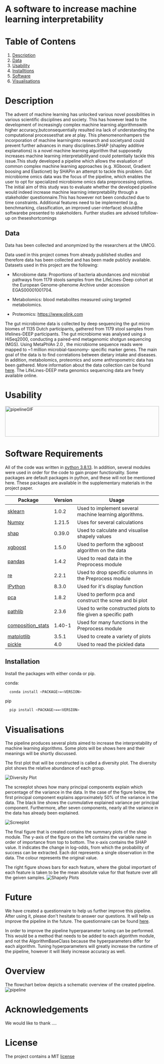 # A software to increase machine learning interpretability

# Table of Contens
1. [Description](#Description)
2. [Data](#Data)
3. [Usability](#Usability)
4. [Installtions](#Installations)
5. [Software](#Software)
6. [Visualisations](#Visualisations)


# Description
The advent of  machine  learning has unlocked various novel  possibilities  in  various scientific  disciplines  and society.  This has  however  lead  to the  development  of increasingly complex machine learning algorithmswith higher accuracy,butconsequentially resulted ina lack of understanding the computational processesthat are at play.  This phenomenonhampers  the  incorporation  of machine  learninginto  research  and  societyand could prevent further  advances  in  many  disciplines.SHAP (shapley  additive  explanations)  is  a  novel  machine learning  algorithm  that supposedly  increases  machine learning interpretabilityand could potentially tackle this issue.This study developed a pipeline which allows the evaluation  of common complex  machine  learning approaches   (e.g.   XGboost,   Gradient   boosing   and Elasticnet) by   SHAPin  an   attempt   to   tackle   this problem. Gut microbiome omics data was the focus of the pipeline,   which enables   the   user   to   opt   for specialized   microbiome   omics   data preprocessing options. The  initial  aim  of  this  study  was  to  evaluate whether the  developed  pipeline  would indeed increase machine learning interpretability through a stakeholder questionnaire.This  has  however  not  been  conducted due to time constraints. Additional features need to be implemented   (e.g.   benchmarking,   classification, an improved   user-interface) shouldthe   softwarebe presented to stakeholders. Further studies are advised tofollow-up on theseshortcomings




## Data
Data has been collected and anonymized by the researchers at the UMCG. 

Data used in this project comes from already published studies and therefore data has been collected and has been made publicly available. Datasets used in this project are the following: 

-  Microbiome data: Proportions of bacteria abundances and microbial pathways from 1179 stools samples from the LifeLines-Deep cohort at the European Genome-phenome Archive under accession EGAS00001001704. 

- Metabolomics: blood metabolites measured using targeted metabolomics.  

- Proteomics: https://www.olink.com  

The gut microbiome data is collected by deep sequencing the gut micro biomes of 1135 Dutch participants, gathered from 1179 stool samples from lifelines-DEEP participants. The gut microbiome was analysed using a HiSeq2000, conducting a paired-end metagenomic shotgun sequencing (MGS). 
Using MetaPhlAn 2.0 , the microbiome sequence reads were mapped to ~1 million microbial-taxonomy- specific marker genes. The main goal of the data is to find correlations between dietary intake and diseases. In addition, metabolomics, proteomics and some anthropometric data has been gathered.
More information about the data collection can be found [here](https://ega-archive.org/studies/EGAS00001005027). 
The LifeLines-DEEP meta genomics sequencing data are freely available online. 

# Usability

<img src="Visualisations/Usage.gif" alt="pipelineGIF" height="100" width="100%">


# Software Requirements

All of the code was written in [python 3.8.13](https://www.python.org/downloads/release/python-3813/).
In addition, several modules were used in order for the code to gain proper functionality. Some packages are default 
packages in python, and these will not be mentioned here. These packages are available in the supplementary materials
in the project paper.

| Package                                                                       | Version | Usage                                                         |
|-------------------------------------------------------------------------------|---------|---------------------------------------------------------------|
| [sklearn](https://scikit-learn.org/stable/supervised_learning.html)           | 1.0.2   | Used to implement several  machine learning algorithms.       |
| [Numpy](https://numpy.org/)                                                   | 1.21.5  | Uses for several calculations                                 |
| [shap](https://shap.readthedocs.io/en/latest/index.html)                      | 0.39.0  | Used to calculate and visualise shapely values                |
| [xgboost](https://xgboost.readthedocs.io/en/stable/)                          | 1.5.0   | Used to perform the xgboost algorithm on the data             |
| [pandas](https://pandas.pydata.org/docs/)                                     | 1.4.2   | Used to read data in the Preprocess module                    |
| [re](https://docs.python.org/3/library/re.html)                               | 2.2.1   | Used to drop specific columns in the Preprocess module        |
| [IPython](https://pypi.org/project/ipython/)                                  | 8.3.0   | Used for it's display function                                |
| [pca](https://pypi.org/project/pca/)                                          | 1.8.2   | Used to perform pca and construct the scree and bi plot       |
| [pathlib](https://docs.python.org/3/library/pathlib.html)                     | 2.3.6   | Used to write constructed plots to file given a specific path |
| [composition_stats](https://pypi.org/project/composition-stats/)              | 1.40-1  | Used for many functions in the Preprocess module              |
| [matplotlib](https://matplotlib.org/)                                         | 3.5.1   | Used to create a variety of plots                             |
| [pickle](https://docs.python.org/3/library/pickle.html)                       | 4.0     | Used to read the pickled data                                 |


## Installation
Install the packages with either conda or pip.

conda:
```bash
  conda install <PACKAGE>=<VERSION>
```

pip
```bash
  pip install <PACKAGE>==<VERSION>
```


# Visualisations
The pipeline produces several plots aimed to increase the interpretability of machine learning algorithms.
Some plots will be shows here and their meanings will be shortly discussed.


The first plot that will be constructed is called a diversity plot. The diversity plot shows the relative abundance of each group.

![Diversity Plot](Visualisations/DiversityPlot.png)


The screeplot shows how many principal components explain which percentage of the variance in the data. In the case of the figure below, the first principal component explains approximately 50% of the variance in the data. The black line shows the cummulative explained variance per principal component. Furthermore, after seven components, nearly all the variance in the data has already been explained.

![Screeplot](Visualisations/Screeplot.png)



The final figure that is created contains the summary plots of the shap module. The y-axis of the figure on the left contains the variable name in order of importance from top to bottom. The x-axis contains the SHAP value. It indicates the change in log-odds, from which the probability of success can be extracted. Each dot represents a single observation in the data. The colour represents the original value.

The right figure shows bars for each feature, where the global important of each feature is taken to be the 
mean absolute value for that feature over alll the geiven samples.
![Shapely Plots](Visualisations/ShapelyPlots.png)


# Future
We have created a questionnaire to help us further improve this pipeline. After using it, please don't hesitate 
to answer our questions. It will help us improve the pipeline in the future. The questionnaire can be found
[here](https://docs.google.com/forms/d/e/1FAIpQLSc_e2J3mxyiqu-RCSdUfX8M3nImsFRcippZnV-pZy27q75qNQ/viewform).

In order to improve the pipeline hyperparameter tuning can be performed. This would be a method that needs to be added to each algorithm module,
and not the AlgorithmBaseClass because the hyperparameters differ for each algorithm. Tuning hyperparameters will greatly increase the runtime of the pipeline,
however it will likely increase accuracy as well.


# Overview

The flowchart below depicts a schematic overview of the created pipeline.
![pipeline](Visualisations/Flowchart.png)


# Acknowledgements
We would like to thank ....


# License
The project contains a MIT [license](LICENSE)
